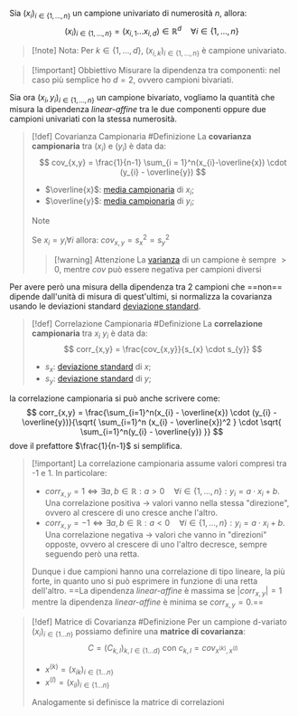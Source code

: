 Sia $(x_{i})_{i \in \{1,\dots,n\}}$ un campione univariato di numerosità $n$, allora:
$$
(x_{i})_{i \in \{1,\dots, n\}} = (x_{i,1}\dots x_{i,d}) \in \mathbb{R}^d \quad \forall i \in \{1,\dots,n\} 
$$
>[!note] Nota:
>Per $k \in \{1,\dots,d\}$, $(x_{i,k})_{i\in\{1,\dots,n\}}$ è campione univariato.

>[!important] Obbiettivo
>Misurare la dipendenza tra componenti: nel caso più semplice ho $d = 2$, ovvero campioni bivariati.

Sia ora $(x_{i},y_{i})_{i \in \{1, \dots, n\}}$ un campione bivariato, vogliamo la quantità che misura la dipendenza *linear-affine* tra le due componenti oppure due campioni univariati con la stessa numerosità.
>[!def] Covarianza Campionaria #Definizione 
>La **covarianza campionaria** tra $(x_i)$ e $(y_{i})$  è data da:
>$$
>cov_{x,y} = \frac{1}{n-1} \sum_{i = 1}^n(x_{i}-\overline{x}) \cdot (y_{i} - \overline{y})
>$$
>- $\overline{x}$: [media campionaria](Concetti%20Fondamentali#^33dd17) di $x_i$;
>- $\overline{y}$: [media campionaria](Concetti%20Fondamentali#^33dd17) di $y_i$;
>
>>[!note]
>>Se  $x_{i}=y_{i}\forall i$ allora: $cov_{x,y} = s_{x}^2 = s_{y}^2$
>
>
>>[!warning] Attenzione
>>La [varianza](Concetti%20Fondamentali#^6c6c18) di un campione è sempre $>0$, mentre $cov$ può essere negativa per campioni diversi

Per avere però una misura della dipendenza tra 2 campioni che ==non== dipende dall'unità di misura di quest'ultimi, si normalizza la covarianza usando le deviazioni standard [deviazione standard](Concetti%20Fondamentali#^dce63e).

>[!def] Correlazione Campionaria #Definizione 
>La **correlazione campionaria** tra $x_{i}$ $y_{i}$ è data da:
>$$
>corr_{x,y} = \frac{cov_{x,y}}{s_{x} \cdot s_{y}}
>$$
>- $s_x$: [deviazione standard](Concetti%20Fondamentali#^dce63e) di $x$;
>- $s_{y}$: [deviazione standard](Concetti%20Fondamentali#^dce63e) di $y$;

la correlazione campionaria si può anche scrivere come:
$$
corr_{x,y} = \frac{\sum_{i=1}^n(x_{i} - \overline{x}) \cdot (y_{i} - \overline{y})}{\sqrt{ \sum_{i=1}^n (x_{i} - \overline{x})^2 } \cdot \sqrt{ \sum_{i=1}^n(y_{i} - \overline{y}) }}
$$
dove il prefattore $\frac{1}{n-1}$ si semplifica.
>[!important] La correlazione campionaria assume valori compresi tra -1 e 1.
>In particolare:
>- $corr_{x,y} = 1 \Longleftrightarrow \exists a,b \in \mathbb{R} : a > 0 \quad \forall i \in \{1,\dots,n\}:y_{i}=a\cdot x_{i} +b$.
>  Una correlazione positiva $\rightarrow$ valori vanno nella stessa "direzione", ovvero al crescere di uno cresce anche l'altro.
>- $corr_{x,y} = -1 \Longleftrightarrow \exists a,b \in \mathbb{R} : a < 0 \quad \forall i \in \{1,\dots,n\}:y_{i}=a\cdot x_{i} +b$.
>  Una correlazione negativa $\rightarrow$ valori che vanno in "direzioni" opposte, ovvero al crescere di uno l'altro decresce, sempre seguendo però una retta.
>
>Dunque i due campioni hanno una correlazione di tipo lineare, la più forte, in quanto uno si può esprimere in funzione di una retta dell'altro.
>==La dipendenza *linear-affine* è massima se $|corr_{x,y}| = 1$ mentre la dipendenza *linear-affine* è minima se $corr_{x,y} = 0$.==

>[!def] Matrice di Covarianza #Definizione 
> Per un campione d-variato $(x_{i})_{i\in\{1\dots n\}}$ possiamo definire una **matrice di covarianza**:
> $$
> C = (C_{k,l})_{k,l \in \{1\dots d\}} \text{ con } c_{k,l} = cov_{x^{(k)}, x^{(l)}}
> $$
> - $x^{(k)} = (x_{ik})_{i\in \{1\dots n\}}$ 
> - $x^{(l)} = (x_{il})_{i\in \{1\dots n\}}$ 
>  
>Analogamente si definisce la matrice di correlazioni